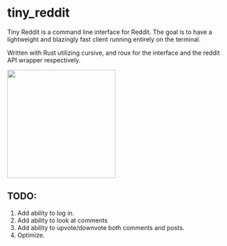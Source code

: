 # tiny_reddit

Tiny Reddit is a command line interface for Reddit. The goal is to have a lightweight and blazingly fast client running entirely on the terminal.

Written with Rust utilizing cursive, and roux for the interface and the reddit API wrapper respectively.

<img src="https://i.imgur.com/Zan2698.png" height="250"/>

## TODO:
1. Add ability to log in.
2. Add ability to look at comments
3. Add ability to upvote/downvote both comments and posts.
3. Optimize.


